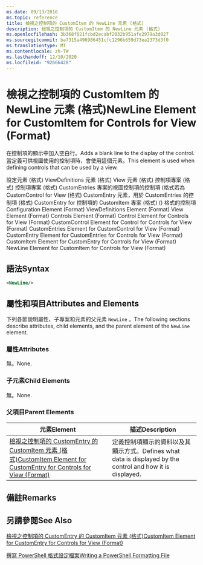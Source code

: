 ```yaml
---
ms.date: 09/13/2016
ms.topic: reference
title: 檢視之控制項的 CustomItem 的 NewLine 元素 (格式)
description: 檢視之控制項的 CustomItem 的 NewLine 元素 (格式)
ms.openlocfilehash: 3b368f021fcbd2ecabf2032b951afe2979a3d027
ms.sourcegitcommit: ba7315a496986451cfc1296b659d73ea2373d3f0
ms.translationtype: MT
ms.contentlocale: zh-TW
ms.lasthandoff: 12/10/2020
ms.locfileid: "92666428"
---
```

# <a name="newline-element-for-customitem-for-controls-for-view-format"></a><span data-ttu-id="22e4c-103">檢視之控制項的 CustomItem 的 NewLine 元素 (格式)</span><span class="sxs-lookup"><span data-stu-id="22e4c-103">NewLine Element for CustomItem for Controls for View (Format)</span></span>

<span data-ttu-id="22e4c-104">在控制項的顯示中加入空白行。</span><span class="sxs-lookup"><span data-stu-id="22e4c-104">Adds a blank line to the display of the control.</span></span> <span data-ttu-id="22e4c-105">當定義可供視圖使用的控制項時，會使用這個元素。</span><span class="sxs-lookup"><span data-stu-id="22e4c-105">This element is used when defining controls that can be used by a view.</span></span>

<span data-ttu-id="22e4c-106">設定元素 (格式) ViewDefinitions 元素 (格式) View 元素 (格式) 控制項專案 (格式) 控制項專案 (格式) CustomEntries 專案的視圖控制項的控制項 (格式若為 CustomControl for View (格式) CustomEntry 元素，用於 CustomEntries 的控制項 (格式) CustomEntry for 控制項的 CustomItem 專案 (格式)  () 格式的控制項</span><span class="sxs-lookup"><span data-stu-id="22e4c-106">Configuration Element (Format) ViewDefinitions Element (Format) View Element (Format) Controls Element (Format) Control Element for Controls for View (Format) CustomControl Element for Control for Controls for View (Format) CustomEntries Element for CustomControl for View (Format) CustomEntry Element for CustomEntries for Controls for View (Format) CustomItem Element for CustomEntry for Controls for View (Format) NewLine Element for CustomItem for Controls for View (Format)</span></span>

## <a name="syntax"></a><span data-ttu-id="22e4c-107">語法</span><span class="sxs-lookup"><span data-stu-id="22e4c-107">Syntax</span></span>

```xml
<NewLine/>
```

## <a name="attributes-and-elements"></a><span data-ttu-id="22e4c-108">屬性和項目</span><span class="sxs-lookup"><span data-stu-id="22e4c-108">Attributes and Elements</span></span>

<span data-ttu-id="22e4c-109">下列各節說明屬性、子專案和元素的父元素 `NewLine` 。</span><span class="sxs-lookup"><span data-stu-id="22e4c-109">The following sections describe attributes, child elements, and the parent element of the `NewLine` element.</span></span>

### <a name="attributes"></a><span data-ttu-id="22e4c-110">屬性</span><span class="sxs-lookup"><span data-stu-id="22e4c-110">Attributes</span></span>

<span data-ttu-id="22e4c-111">無。</span><span class="sxs-lookup"><span data-stu-id="22e4c-111">None.</span></span>

### <a name="child-elements"></a><span data-ttu-id="22e4c-112">子元素</span><span class="sxs-lookup"><span data-stu-id="22e4c-112">Child Elements</span></span>

<span data-ttu-id="22e4c-113">無。</span><span class="sxs-lookup"><span data-stu-id="22e4c-113">None.</span></span>

### <a name="parent-elements"></a><span data-ttu-id="22e4c-114">父項目</span><span class="sxs-lookup"><span data-stu-id="22e4c-114">Parent Elements</span></span>

|<span data-ttu-id="22e4c-115">元素</span><span class="sxs-lookup"><span data-stu-id="22e4c-115">Element</span></span>|<span data-ttu-id="22e4c-116">描述</span><span class="sxs-lookup"><span data-stu-id="22e4c-116">Description</span></span>|
|-------------|-----------------|
|[<span data-ttu-id="22e4c-117">檢視之控制項的 CustomEntry 的 CustomItem 元素 (格式)</span><span class="sxs-lookup"><span data-stu-id="22e4c-117">CustomItem Element for CustomEntry for Controls for View (Format)</span></span>](./customitem-element-for-customentry-for-controls-for-view-format.md)|<span data-ttu-id="22e4c-118">定義控制項顯示的資料以及其顯示方式。</span><span class="sxs-lookup"><span data-stu-id="22e4c-118">Defines what data is displayed by the control and how it is displayed.</span></span>|

## <a name="remarks"></a><span data-ttu-id="22e4c-119">備註</span><span class="sxs-lookup"><span data-stu-id="22e4c-119">Remarks</span></span>

## <a name="see-also"></a><span data-ttu-id="22e4c-120">另請參閱</span><span class="sxs-lookup"><span data-stu-id="22e4c-120">See Also</span></span>

[<span data-ttu-id="22e4c-121">檢視之控制項的 CustomEntry 的 CustomItem 元素 (格式)</span><span class="sxs-lookup"><span data-stu-id="22e4c-121">CustomItem Element for CustomEntry for Controls for View (Format)</span></span>](./customitem-element-for-customentry-for-controls-for-view-format.md)

[<span data-ttu-id="22e4c-122">撰寫 PowerShell 格式設定檔案</span><span class="sxs-lookup"><span data-stu-id="22e4c-122">Writing a PowerShell Formatting File</span></span>](./writing-a-powershell-formatting-file.md)
